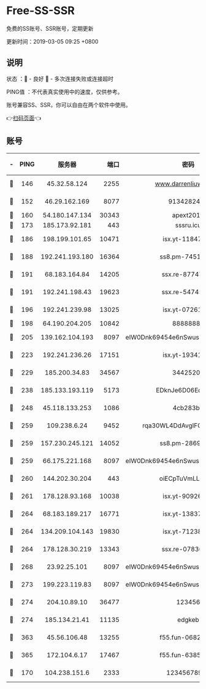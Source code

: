 # Free-SS-SSR

免费的SS账号、SSR账号，定期更新

更新时间：2019-03-05 09:25 +0800

## 说明

状态     ：🙂 - 良好 🙁 - 多次连接失败或连接超时

PING值   ：不代表真实使用中的速度，仅供参考。

账号兼容SS、SSR，你可以自由在两个软件中使用。

👉[扫码页面](https://liesauer.github.io/free-ss-ssr.github.io/)👈

## 账号

|-|PING|服务器|端口|密码|加密方式|区域|
|:----:|:----:|:-----:|-----:|:----:|:----:|:----:|
|🙂|146|45.32.58.124|2255|www.darrenliuwei.com|aes-256-cfb|JP|
|🙂|152|46.29.162.169|8077|9134282479|aes-256-cfb|RU|
|🙂|160|54.180.147.134|30343|apext2019|chacha20|KR|
|🙂|173|185.173.92.181|443|sssru.icu|rc4-md5|RU|
|🙂|186|198.199.101.65|10471|isx.yt-11847851|aes-256-cfb|US|
|🙂|188|192.241.193.180|16364|ss8.pm-74519137|aes-256-cfb|US|
|🙂|191|68.183.164.84|14205|ssx.re-87747678|aes-256-cfb|US|
|🙂|191|192.241.198.43|19623|ssx.re-54745370|aes-256-cfb|US|
|🙂|196|192.241.239.98|13025|isx.yt-07261682|aes-256-cfb|US|
|🙂|198|64.190.204.205|10842|88888888|rc4-md5|US|
|🙂|205|139.162.104.193|8097|eIW0Dnk69454e6nSwuspv9DmS201tQ0D|aes-256-cfb|JP|
|🙂|223|192.241.236.26|17151|isx.yt-19341877|aes-256-cfb|US|
|🙂|229|185.200.34.83|34567|34425208|aes-256-cfb|US|
|🙂|238|185.133.193.119|5173|EDknJe6D06EoWDaw|aes-256-cfb|US|
|🙂|248|45.118.133.253|1086|4cb283b8|aes-256-cfb|SG|
|🙂|259|109.238.6.24|9452|rqa30WL4DdAvgIFG6Fs3znzTa|aes-256-cfb|FR|
|🙂|259|157.230.245.121|14052|ss8.pm-28692844|aes-256-cfb|SG|
|🙂|259|66.175.221.168|8097|eIW0Dnk69454e6nSwuspv9DmS201tQ0D|aes-256-cfb|US|
|🙂|260|144.202.30.204|443|oiECpTuVmLLxk4Ts|aes-256-cfb|US|
|🙂|261|178.128.93.168|10038|isx.yt-90926277|aes-256-cfb|SG|
|🙂|264|68.183.189.217|16771|isx.yt-13837724|aes-256-cfb|SG|
|🙂|264|134.209.104.143|19830|isx.yt-71238117|aes-256-cfb|SG|
|🙂|264|178.128.30.219|13343|ssx.re-07836021|aes-256-cfb|SG|
|🙂|268|23.92.25.101|8097|eIW0Dnk69454e6nSwuspv9DmS201tQ0D|aes-256-cfb|US|
|🙂|273|199.223.119.83|8097|eIW0Dnk69454e6nSwuspv9DmS201tQ0D|aes-256-cfb|US|
|🙂|274|204.10.89.10|36477|123456|aes-256-cfb|US|
|🙂|274|185.134.21.41|11135|edgkeb|aes-256-cfb|GB|
|🙂|363|45.56.106.48|13255|f55.fun-06824617|aes-256-cfb|US|
|🙂|365|172.104.6.17|17467|f55.fun-63855041|aes-256-cfb|US|
|🙁|170|104.238.151.6|2333|12345678900|aes-256-cfb|JP|
